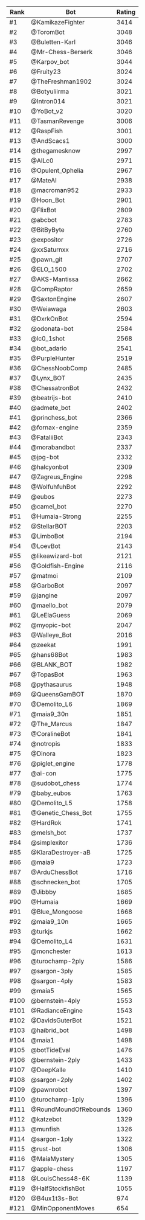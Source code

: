 Rank|Bot|Rating
---|---|---
#1|@KamikazeFighter|3414
#2|@ToromBot|3048
#3|@Buletten-Karl|3046
#4|@Mr-Chess-Berserk|3046
#5|@Karpov_bot|3044
#6|@Fruity23|3024
#7|@TheFreshman1902|3024
#8|@Botyuliirma|3021
#9|@Intron014|3021
#10|@YoBot_v2|3020
#11|@TasmanRevenge|3006
#12|@RaspFish|3001
#13|@AndScacs1|3000
#14|@thegamesknow|2997
#15|@AILc0|2971
#16|@Opulent_Ophelia|2967
#17|@MateAI|2938
#18|@macroman952|2933
#19|@Hoon_Bot|2901
#20|@FlixBot|2809
#21|@abcbot|2783
#22|@BitByByte|2760
#23|@expositor|2726
#24|@xxSaturnxx|2716
#25|@pawn_git|2707
#26|@ELO_1500|2702
#27|@AKS-Mantissa|2662
#28|@CompRaptor|2659
#29|@SaxtonEngine|2607
#30|@Weiawaga|2603
#31|@DxrkOnBot|2594
#32|@odonata-bot|2584
#33|@lc0_1shot|2568
#34|@bot_adario|2541
#35|@PurpleHunter|2519
#36|@ChessNoobComp|2485
#37|@Lynx_BOT|2435
#38|@ChessatronBot|2432
#39|@beatrijs-bot|2410
#40|@admete_bot|2402
#41|@princhess_bot|2366
#42|@fornax-engine|2359
#43|@FataliiBot|2343
#44|@morabandbot|2337
#45|@jpg-bot|2332
#46|@halcyonbot|2309
#47|@Zagreus_Engine|2298
#48|@WolfuhfuhBot|2292
#49|@eubos|2273
#50|@camel_bot|2270
#51|@Humaia-Strong|2255
#52|@StellarBOT|2203
#53|@LimboBot|2194
#54|@LoevBot|2143
#55|@likeawizard-bot|2121
#56|@Goldfish-Engine|2116
#57|@matmoi|2109
#58|@GarboBot|2097
#59|@jangine|2097
#60|@maello_bot|2079
#61|@LeElaGuess|2069
#62|@myopic-bot|2047
#63|@Walleye_Bot|2016
#64|@zeekat|1991
#65|@hans68Bot|1983
#66|@BLANK_BOT|1982
#67|@TopasBot|1963
#68|@pythasaurus|1948
#69|@QueensGamBOT|1870
#70|@Demolito_L6|1869
#71|@maia9_30n|1851
#72|@The_Marcus|1847
#73|@CoralineBot|1841
#74|@notropis|1833
#75|@Dinora|1823
#76|@piglet_engine|1778
#77|@ai-con|1775
#78|@sudobot_chess|1774
#79|@baby_eubos|1763
#80|@Demolito_L5|1758
#81|@Genetic_Chess_Bot|1755
#82|@HardRok|1741
#83|@melsh_bot|1737
#84|@simplexitor|1736
#85|@KlaraDestroyer-aB|1725
#86|@maia9|1723
#87|@ArduChessBot|1716
#88|@schnecken_bot|1705
#89|@Jibbby|1685
#90|@Humaia|1669
#91|@Blue_Mongoose|1668
#92|@maia9_10n|1665
#93|@turkjs|1662
#94|@Demolito_L4|1631
#95|@monchester|1613
#96|@turochamp-2ply|1586
#97|@sargon-3ply|1585
#98|@sargon-4ply|1583
#99|@maia5|1565
#100|@bernstein-4ply|1553
#101|@RadianceEngine|1543
#102|@DavidsGuterBot|1521
#103|@haibrid_bot|1498
#104|@maia1|1498
#105|@botTideEval|1476
#106|@bernstein-2ply|1433
#107|@DeepKalle|1410
#108|@sargon-2ply|1402
#109|@pawnrobot|1397
#110|@turochamp-1ply|1396
#111|@RoundMoundOfRebounds|1360
#112|@katzebot|1329
#113|@munfish|1326
#114|@sargon-1ply|1322
#115|@rust-bot|1306
#116|@MaiaMystery|1305
#117|@apple-chess|1197
#118|@LouisChess48-6K|1139
#119|@HalfStockfishBot|1055
#120|@B4ux1t3s-Bot|974
#121|@MinOpponentMoves|654
